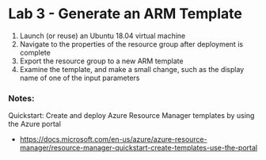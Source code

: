# Lab 3 - Generate an ARM Template

1. Launch (or reuse) an Ubuntu 18.04 virtual machine
2. Navigate to the properties of the resource group after deployment is complete
3. Export the resource group to a new ARM template
4. Examine the template, and make a small change, such as the display name of one of the input parameters

### Notes:

Quickstart: Create and deploy Azure Resource Manager templates by using the Azure portal
* https://docs.microsoft.com/en-us/azure/azure-resource-manager/resource-manager-quickstart-create-templates-use-the-portal